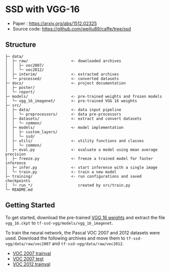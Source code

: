 # SSD with VGG-16

- Paper : https://arxiv.org/abs/1512.02325
- Source code: https://github.com/weiliu89/caffe/tree/ssd

## Structure

```
├─ data/
│  ├─ raw/                   <- downloaded archives
│  │  ├─ voc2007/
│  │  └─ voc2012/
│  ├─ interim/               <- extracted archives
│  └─ processed/             <- converted datasets
├─ docs/                     <- project documentation
│  ├─ poster/
│  └─ report/
├─ models/                   <- pre-trained weights and frozen models
│  └─ vgg_16_imagenet/       <- pre-trained VGG 16 weights
├─ src/
│  ├─ data/                  <- data input pipeline
│  │  └─ preprocessors/      <- data pre-processors
│  ├─ datasets/              <- extract and convert datasets
│  │  └─ common/
│  ├─ models/                <- model implementation
│  │  ├─ custom_layers/
│  │  └─ ssd/
│  ├─ utils/                 <- utility functions and classes
│  │  └─ common/
│  ├─ eval.py                <- evaluate a model using mean average precision
│  ├─ freeze.py              <- freeze a trained model for faster inference
│  ├─ infer.py               <- start inference with a single image
│  └─ train.py               <- train a new model
├─ training/                 <- run configurations and saved checkpoints
│  └─ run_*/                    created by src/train.py
└─ README.md
```

## Getting Started

To get started, download the pre-trained [VGG 16 weights](http://download.tensorflow.org/models/vgg_16_2016_08_28.tar.gz) and extract the file `vgg_16.ckpt` to `tf-ssd-vgg/models/vgg_16_imagenet`.

To train the neural network, the Pascal VOC 2007 and 2012 datasets were used. Download the following archives and move them to `tf-ssd-vgg/data/raw/voc2007` and `tf-ssd-vgg/data/raw/voc2012`.
- [VOC 2007 trainval](http://host.robots.ox.ac.uk/pascal/VOC/voc2007/VOCtrainval_06-Nov-2007.tar)
- [VOC 2007 test](http://host.robots.ox.ac.uk/pascal/VOC/voc2007/VOCtest_06-Nov-2007.tar)
- [VOC 2012 trainval](http://host.robots.ox.ac.uk/pascal/VOC/voc2012/VOCtrainval_11-May-2012.tar)

